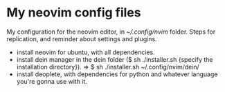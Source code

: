 # My neovim config files
My configuration for the neovim editor, in *~/.config/nvim* folder.
Steps for replication, and reminder about settings and plugins.

* install neovim for ubuntu, with all dependencies.
* install dein manager in the dein folder ($ sh ./installer.sh {specify the installation directory}). => $ sh ./installer.sh ~/.config/nvim/dein/
* install deoplete, with dependencies for python and whatever language you're gonna use with it.
